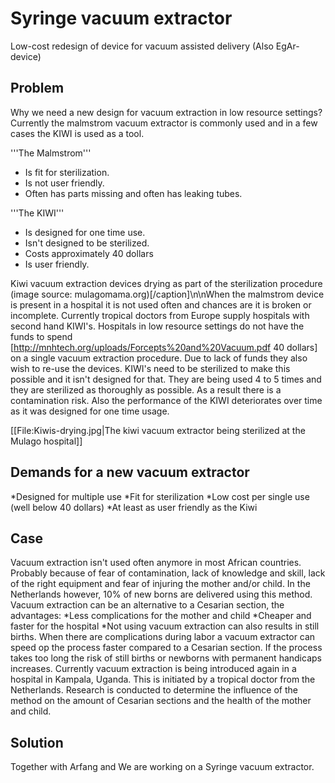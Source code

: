 # Syringe vacuum extractor
Low-cost redesign of device for vacuum assisted delivery (Also EgAr-device)

## Problem
Why we need a new design for vacuum extraction in low resource settings?
Currently the malmstrom vacuum extractor is commonly used and in a few cases the KIWI is used as a tool.

'''The Malmstrom'''
* Is fit for sterilization. 
* Is not user friendly.
* Often has parts missing and often has leaking tubes.

'''The KIWI'''
* Is designed for one time use.
* Isn't designed to be sterilized.
* Costs approximately 40 dollars
* Is user friendly.

Kiwi vacuum extraction devices drying as part of the sterilization procedure (image source: mulagomama.org)[/caption]\n\nWhen the malmstrom device is present in a hospital it is not used often and chances are it is broken or incomplete. Currently tropical doctors from Europe supply hospitals with second hand KIWI\'s. Hospitals in low resource settings do not have the funds to spend [http://mnhtech.org/uploads/Forcepts%20and%20Vacuum.pdf 40 dollars] on a single vacuum extraction procedure. Due to lack of funds they also wish to re-use the devices. KIWI's need to be sterilized to make this possible and it isn't designed for that. They are being used 4 to 5 times and they are sterilized as thoroughly as possible. As a result there is a contamination risk. Also the performance of the KIWI deteriorates over time as it was designed for one time usage.

[[File:Kiwis-drying.jpg|The kiwi vacuum extractor being sterilized at the Mulago hospital]]

## Demands for a new vacuum extractor
*Designed for multiple use
*Fit for sterilization
*Low cost per single use (well below 40 dollars)
*At least as user friendly as the Kiwi

## Case
Vacuum extraction isn't used often anymore in most African countries. Probably because of fear of contamination, lack of knowledge and skill, lack of the right equipment and fear of injuring the mother and/or child. In the Netherlands however, 10% of new borns are delivered using this method. Vacuum extraction can be an alternative to a Cesarian section, the advantages:
*Less complications for the mother and child
*Cheaper and faster for the hospital
*Not using vacuum extraction can also results in still births.
When there are complications during labor a vacuum extractor can speed op the process faster compared to a Cesarian section. If the process takes too long the risk of still births or newborns with permanent handicaps increases. Currently vacuum extraction is being introduced again in a hospital in Kampala, Uganda. This is initiated by a tropical doctor from the Netherlands. Research is conducted to determine the influence of the method on the amount of Cesarian sections and the health of the mother and child.

## Solution
Together with Arfang and We are working on a Syringe vacuum extractor.

